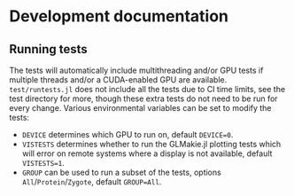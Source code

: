 # Development documentation

## Running tests

The tests will automatically include multithreading and/or GPU tests if multiple threads and/or a CUDA-enabled GPU are available.
`test/runtests.jl` does not include all the tests due to CI time limits, see the test directory for more, though these extra tests do not need to be run for every change.
Various environmental variables can be set to modify the tests:
- `DEVICE` determines which GPU to run on, default `DEVICE=0`.
- `VISTESTS` determines whether to run the GLMakie.jl plotting tests which will error on remote systems where a display is not available, default `VISTESTS=1`.
- `GROUP` can be used to run a subset of the tests, options `All`/`Protein`/`Zygote`, default `GROUP=All`.
